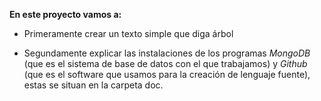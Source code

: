**En este proyecto vamos a:**

* Primeramente crear un texto simple que diga árbol

* Segundamente explicar las instalaciones de los programas *MongoDB* (que es el sistema de base de datos con el que trabajamos) y *Github* (que es el software que usamos para la creación de lenguaje fuente), estas se situan en la carpeta doc.